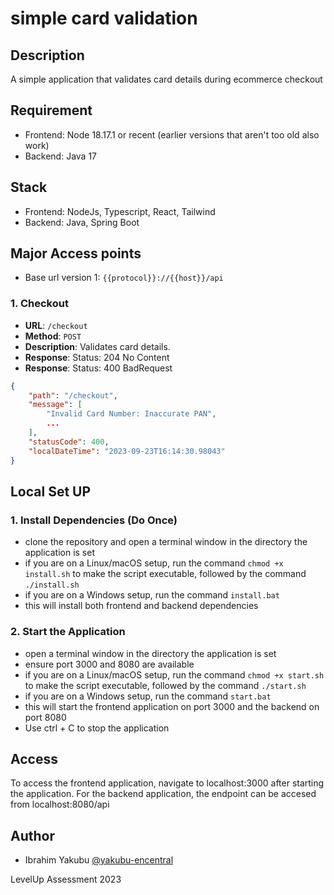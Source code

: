 # simple card validation

## Description

A simple application that validates card details during ecommerce checkout

## Requirement

- Frontend: Node 18.17.1 or recent (earlier versions that aren't too old also work)
- Backend: Java 17

## Stack

- Frontend: NodeJs, Typescript, React, Tailwind
- Backend: Java, Spring Boot

## Major Access points

- Base url version 1: `{{protocol}}://{{host}}/api`

### 1. Checkout

- **URL**: `/checkout`
- **Method**: `POST`
- **Description**: Validates card details.
- **Response**: Status: 204 No Content
- **Response**: Status: 400 BadRequest

```json
{
    "path": "/checkout",
    "message": [
        "Invalid Card Number: Inaccurate PAN",
        ...
    ],
    "statusCode": 400,
    "localDateTime": "2023-09-23T16:14:30.98043"
}
```

## Local Set UP

### 1. Install Dependencies (Do Once)

- clone the repository and open a terminal window in the directory the application is set
- if you are on a Linux/macOS setup, run the command `chmod +x install.sh` to make the script executable, followed by the command `./install.sh`
- if you are on a Windows setup, run the command `install.bat`
- this will install both frontend and backend dependencies

### 2. Start the Application

- open a terminal window in the directory the application is set
- ensure port 3000 and 8080 are available
- if you are on a Linux/macOS setup, run the command `chmod +x start.sh` to make the script executable, followed by the command `./start.sh`
- if you are on a Windows setup, run the command `start.bat`
- this will start the frontend application on port 3000 and the backend on port 8080
- Use ctrl + C to stop the application

## Access

To access the frontend application, navigate to localhost:3000 after starting the application. For the backend application, the endpoint can be accesed from localhost:8080/api

## Author

- Ibrahim Yakubu [@yakubu-encentral](https://github.com/yakubu-encentral)

LevelUp Assessment 2023
